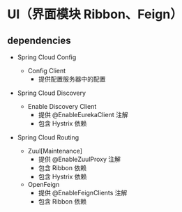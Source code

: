 # UI（界面模块 Ribbon、Feign）
 
## dependencies

- Spring Cloud Config
    - Config Client
        - 提供配置服务器中的配置

- Spring Cloud Discovery
    - Enable Discovery Client
        - 提供 @EnableEurekaClient 注解
        - 包含 Hystrix 依赖

- Spring Cloud Routing
    - Zuul[Maintenance]
        - 提供 @EnableZuulProxy 注解
        - 包含 Ribbon 依赖
        - 包含 Hystrix 依赖
    - OpenFeign
        - 提供 @EnableFeignClients 注解
        - 包含 Ribbon 依赖
